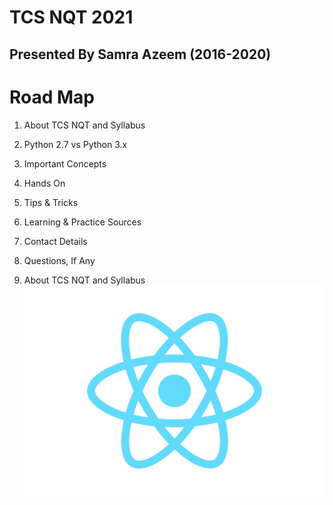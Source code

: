 #  TCS NQT 2021
## Presented By Samra Azeem (2016-2020) 

# Road Map

1. About TCS NQT and Syllabus
2. Python 2.7 vs Python 3.x
3. Important Concepts
4. Hands On
5. Tips & Tricks
6. Learning & Practice Sources
7. Contact Details
8. Questions, If Any


1. About TCS NQT and Syllabus
  ![GitHub Logo](/redux/src/logo.svg)



